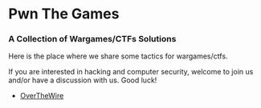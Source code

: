 Pwn The Games
=============

### A Collection of **Wargames/CTFs** Solutions
 
Here is the place where we share some tactics for wargames/ctfs.

If you are interested in hacking and computer security, welcome to join us and/or have a discussion with us. Good luck!

* [OverTheWire](section1/overthewire.md)